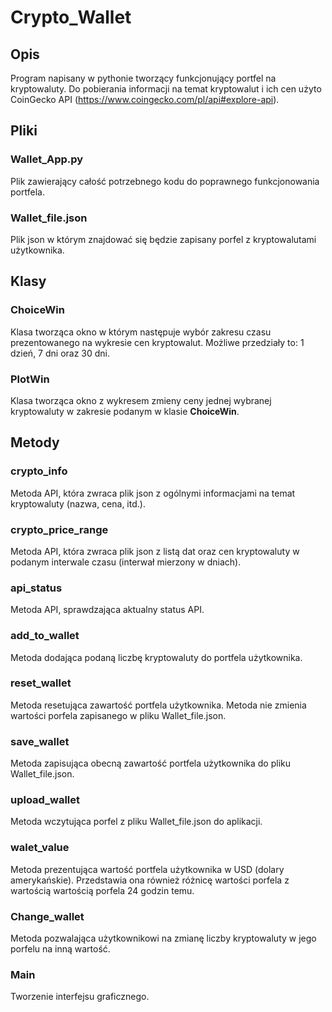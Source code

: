 # Crypto_Wallet
## Opis
Program napisany w pythonie tworzący funkcjonujący portfel na kryptowaluty. Do pobierania informacji na temat kryptowalut i ich cen użyto CoinGecko API (https://www.coingecko.com/pl/api#explore-api).  

## Pliki
### Wallet_App.py
Plik zawierający całość potrzebnego kodu do poprawnego funkcjonowania portfela.
### Wallet_file.json
Plik json w którym znajdować się będzie zapisany porfel z kryptowalutami użytkownika.

## Klasy
### ChoiceWin
Klasa tworząca okno w którym następuje wybór zakresu czasu prezentowanego na wykresie cen kryptowalut. Możliwe przedziały to: 1 dzień, 7 dni oraz 30 dni.
### PlotWin
Klasa tworząca okno z wykresem zmieny ceny jednej wybranej kryptowaluty w zakresie podanym w klasie **ChoiceWin**.

## Metody
### crypto_info
Metoda API, która zwraca plik json z ogólnymi informacjami na temat kryptowaluty (nazwa, cena, itd.).
### crypto_price_range
Metoda API, która  zwraca plik json z listą dat oraz cen kryptowaluty w podanym interwale czasu (interwał mierzony w dniach).
### api_status
Metoda API, sprawdzająca aktualny status API.
### add_to_wallet
Metoda dodająca podaną liczbę kryptowaluty do portfela użytkownika.
### reset_wallet
Metoda resetująca zawartość portfela użytkownika. Metoda nie zmienia wartości porfela zapisanego w pliku Wallet_file.json.
### save_wallet
Metoda zapisująca obecną zawartość portfela użytkownika do pliku Wallet_file.json.
### upload_wallet
Metoda wczytująca porfel z pliku Wallet_file.json do aplikacji.
### walet_value
Metoda prezentująca wartość portfela użytkownika w USD (dolary amerykańskie). Przedstawia ona również różnicę wartości porfela z wartością wartością porfela 24 godzin temu.
### Change_wallet
Metoda pozwalająca użytkownikowi na zmianę liczby kryptowaluty w jego porfelu na inną wartość.
### Main
Tworzenie interfejsu graficznego.

